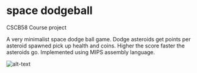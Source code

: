 # space dodgeball

CSCB58 Course project

A very minimalist space dodge ball game. Dodge asteroids get points per asteroid spawned pick up health and coins. Higher the score faster the asteroids go. Implemented using MIPS assembly language. 


    
![alt-text](https://giphy.com/gifs/kmJSOSLUJwO2GeRqCB)
